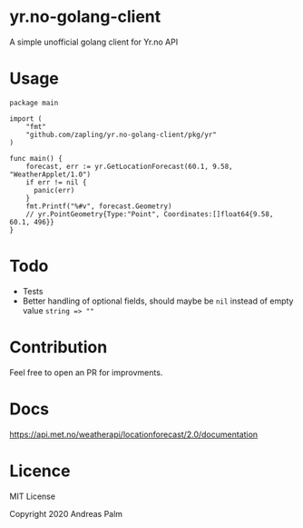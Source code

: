# yr.no-golang-client

A simple unofficial golang client for Yr.no API

# Usage

```golang
package main

import (
    "fmt"
    "github.com/zapling/yr.no-golang-client/pkg/yr"
)

func main() {
    forecast, err := yr.GetLocationForecast(60.1, 9.58, "WeatherApplet/1.0")
    if err != nil {
      panic(err)
    }
    fmt.Printf("%#v", forecast.Geometry)
    // yr.PointGeometry{Type:"Point", Coordinates:[]float64{9.58, 60.1, 496}}
}
```

# Todo

* Tests
* Better handling of optional fields, should maybe be `nil` instead of empty value `string => ""`

# Contribution

Feel free to open an PR for improvments.

# Docs

https://api.met.no/weatherapi/locationforecast/2.0/documentation

# Licence

MIT License

Copyright 2020 Andreas Palm
